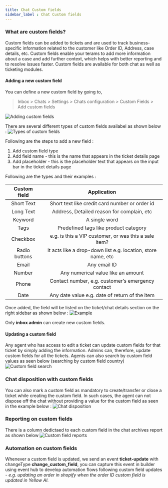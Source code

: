 ```yaml
---
title: Chat Custom fields
sidebar_label : Chat Custom fields
---
```



### What are custom fields?

Custom fields can be added to tickets and are used to track business-specific information related to the customer like Order ID, Address, case details, etc. Custom fields enable your terams to add more information about a case and add further context, which helps with better reporting and to resolve issues faster. Custom fields are available for both chat as well as ticketing modules.

#### Adding a new custom field

You can define a new custom field by going to,
>Inbox > Chats > Settings > Chats configuration > Custom Fields > Add custom fields

![Adding custom fields](https://cdn.yellowmessenger.com/iMY5utFBNX5I1635071973851.png)

There are several different types of custom fields availabel as shown below :
![Types of custom fields](https://cdn.yellowmessenger.com/WWLml6pNIMQz1635072064837.png)

Following are the steps to add a new field :

1. Add custom field type
2. Add field name - this is the name that appears in the ticket details page
3. Add placeholder - this is the placeholder text that appears on the input bar in the ticket details page

Following are the types and their examples :

|  Custom field |                          Application                         |
|:-------------:|:------------------------------------------------------------:|
| Short Text    | Short text like credit card number or order id               |
| Long Text     | Address, Detailed reason for complain, etc                   |
| Keyword       | A single word                                                |
| Tags          | Predefined tags like product category                        |
| Checkbox      | e.g. is this a VIP customer, or was this a sale item?        |
| Radio buttons | It acts like a drop-down list e.g. location, store name, etc |
| Email         | Any email ID                                                 |
| Number        | Any numerical value like an amount                           |
| Phone         | Contact number, e.g. customer’s emergency contact            |
| Date          | Any date value e.g. date of return of the item               |
  
Once added, the field will be listed on the ticket/chat details section on the right sidebar as shown below :
![Example](https://cdn.yellowmessenger.com/k5VEorRDldSg1635072109945.png)

Only **inbox admin** can create new custom fields.

#### Updating a custom field
Any agent who has access to edit a ticket can update custom fields for that ticket by simply adding the information. Admins can, therefore, update custom fields for all the tickets. Agents can also search by custom field values as seen below (searching by custom field country)
![Custom field search](https://cdn.yellowmessenger.com/gJqieNE8tqm61635072154648.png)

### Chat disposition with custom fields
You can also mark a custom field as mandatory to create/transfer or close a ticket while creating the custom field. In such cases, the agent can not dispose off the chat without providing a value for the custom field as seen in the example below :
![Chat disposition](https://cdn.yellowmessenger.com/NQEV68vQU6oF1635072213029.jpg)

### Reporting on custom fields
There is a column dedictaed to each custom field in the chat archives report as shown below
 ![Custom field reports](https://cdn.yellowmessenger.com/5JZOkYaOM9KO1635072241566.jpg)

### Automation on custom fields
Whenever a custom field is updated, we send an event **ticket-update** with changeType **change_custom_field**, you can capture this event in builder using event hub to develop automation flows following custom field updates - *e.g. updating an order in shopify when the order ID custom field is updated in Yellow AI.* 